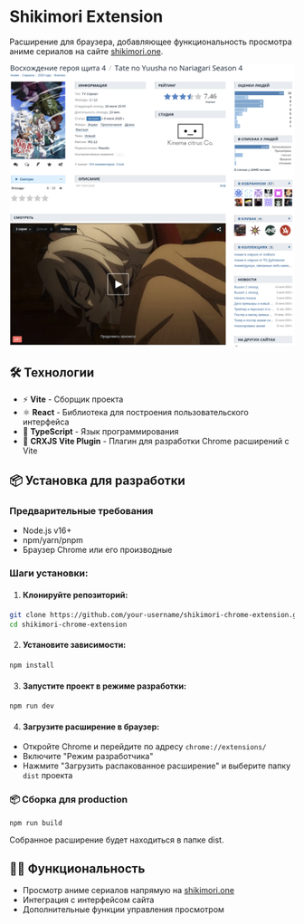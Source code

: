 # Shikimori Extension

Расширение для браузера, добавляющее функциональность просмотра аниме сериалов на сайте [shikimori.one](https://shikimori.one/).

![Пример работы расширения](public/screenshot.png)

## 🛠 Технологии

- ⚡ **Vite** - Сборщик проекта
- ⚛ **React** - Библиотека для построения пользовательского интерфейса
- 💙 **TypeScript** - Язык программирования
- 🧩 **CRXJS Vite Plugin** - Плагин для разработки Chrome расширений с Vite

## 📦 Установка для разработки

### Предварительные требования
- Node.js v16+
- npm/yarn/pnpm
- Браузер Chrome или его производные

### Шаги установки:

1. #### Клонируйте репозиторий:
```bash
git clone https://github.com/your-username/shikimori-chrome-extension.git
cd shikimori-chrome-extension
```

2. #### Установите зависимости:
```bash
npm install
```

3. #### Запустите проект в режиме разработки:
```bash
npm run dev
```

4. #### Загрузите расширение в браузер:
- Откройте Chrome и перейдите по адресу `chrome://extensions/`
- Включите "Режим разработчика"
- Нажмите "Загрузить распакованное расширение" и выберите папку `dist` проекта

### 📦 Сборка для production
```bash
npm run build
```
Собранное расширение будет находиться в папке dist.

## ⛓️‍💥 Функциональность
- Просмотр аниме сериалов напрямую на [shikimori.one](https://shikimori.one/)
- Интеграция с интерфейсом сайта
- Дополнительные функции управления просмотром